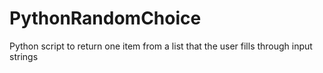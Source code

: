 # PythonRandomChoice
Python script to return one item from a list that the user fills through input strings
